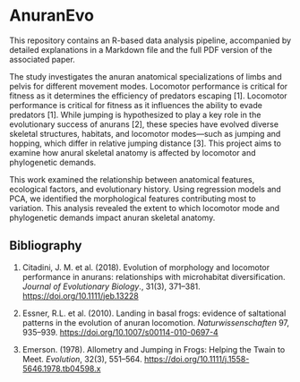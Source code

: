 # AnuranEvo

This repository contains an R-based data analysis pipeline, accompanied by detailed explanations in a Markdown file and the full PDF version of the associated paper.

The study investigates the anuran anatomical specializations of limbs and pelvis for different movement modes. Locomotor performance is critical for fitness as it determines the efficiency of predators escaping [1]. Locomotor performance is critical for fitness as it influences the ability to evade predators [1]. While jumping is hypothesized to play a key role in the evolutionary success of anurans [2], these species have evolved diverse skeletal structures, habitats, and locomotor modes—such as jumping and hopping, which differ in relative jumping distance [3]. This project aims to examine how anural skeletal anatomy is affected by locomotor and phylogenetic demands. 

This work examined the relationship between anatomical features, ecological factors, and evolutionary history. Using regression models and PCA, we identified the morphological features contributing most to variation. This analysis revealed the extent to which locomotor mode and phylogenetic demands impact anuran skeletal anatomy.

## Bibliography 

1. Citadini, J. M. et al. (2018). Evolution of morphology and locomotor performance in anurans: relationships with microhabitat diversification. *Journal of Evolutionary Biology*., 31(3), 371–381. https://doi.org/10.1111/jeb.13228

2. Essner, R.L. et al. (2010). Landing in basal frogs: evidence of saltational patterns in the evolution of anuran locomotion. *Naturwissenschaften* 97, 935–939. https://doi.org/10.1007/s00114-010-0697-4

3. Emerson. (1978). Allometry and Jumping in Frogs: Helping the Twain to Meet. *Evolution*, 32(3), 551–564. https://doi.org/10.1111/j.1558-5646.1978.tb04598.x
